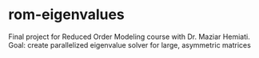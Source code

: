 # rom-eigenvalues
Final project for Reduced Order Modeling course with Dr. Maziar Hemiati.
Goal: create parallelized eigenvalue solver for large, asymmetric matrices

